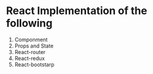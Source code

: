 # React Implementation of the following
1. Componment
2. Props and State
3. React-router
4. React-redux
5. React-bootstarp


